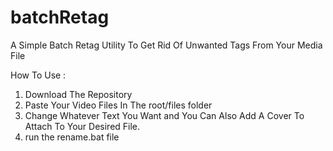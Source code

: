 # batchRetag
A Simple Batch Retag Utility To Get Rid Of Unwanted Tags From Your Media File

How To Use :
1. Download The Repository
2. Paste Your Video Files In The root/files folder
3. Change Whatever Text You Want and You Can Also Add A Cover To Attach To Your Desired File.
4. run the rename.bat file
